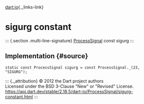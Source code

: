 [dart:io](../../dart-io/dart-io-library){._links-link}

sigurg constant
===============

::: {.section .multi-line-signature}
[ProcessSignal](../processsignal-class) const sigurg
:::

Implementation {#source}
--------------

``` {.language-dart data-language="dart"}
static const ProcessSignal sigurg = const ProcessSignal._(23, "SIGURG");
```

::: {._attribution}
© 2012 the Dart project authors\
Licensed under the BSD 3-Clause \"New\" or \"Revised\" License.\
<https://api.dart.dev/stable/2.18.5/dart-io/ProcessSignal/sigurg-constant.html>
:::
